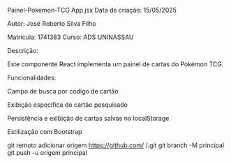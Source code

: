 Painel-Pokemon-TCG App.jsx
Data de criação: 15/05/2025

Autor: José Roberto Silva Filho

Matrícula: 1741383 Curso: ADS UNINASSAU

Descrição:

Este componente React implementa um painel de cartas do Pokémon TCG.

Funcionalidades:

Campo de busca por código de cartão

Exibição específica do cartão pesquisado

Persistência e exibição de cartas salvas no localStorage

Estilização com Bootstrap

git remoto adicionar origem https://github.com/ /.git git branch -M principal git push -u origem principal
